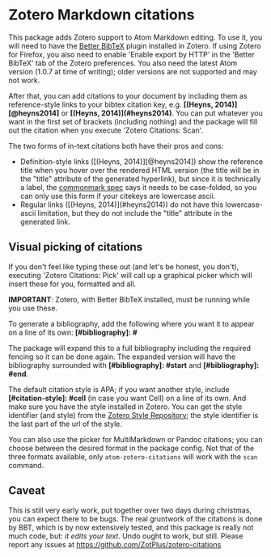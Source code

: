 Zotero Markdown citations
=========

This package adds Zotero support to Atom Markdown editing. To use it, you will need to have the [Better BibTeX](http://zotplus.github.io/better-bibtex/index.html) plugin installed in Zotero. If using Zotero for Firefox, you also need to enable 'Enable export by HTTP' in the 'Better BibTeX' tab of the Zotero preferences. You also need the latest Atom version (1.0.7 at time of writing); older versions are not supported and may not work.

After that, you can add citations to your document by including them as reference-style links to your bibtex citation key, e.g.
**\[\(Heyns, 2014\)\]\[@heyns2014\]** or **\[\(Heyns, 2014\)\]\(#heyns2014\)**. You can put whatever you want in the first set of brackets (including nothing)
and the package will fill out the citation when you execute 'Zotero Citations: Scan'.


The two forms of in-text citations both have their pros and cons:

* Definition-style links (\[\(Heyns, 2014\)\]\[@heyns2014\]) show the reference title when you hover over the rendered
  HTML version (the title will be in the "title" attribute of the generated hyperlink), but since it is technically a label,
  the [commonmark spec](http://spec.commonmark.org/0.22/#matches) says it needs to be case-folded, so you can only use
  this form if your citekeys are lowercase ascii.
* Regular links (\[\(Heyns, 2014\)\]\(#heyns2014\)) do not have this lowercase-ascii limitation, but they do not include
  the "title" attribute in the generated link.

## Visual picking of citations

If you don't feel like typing
these out (and let's be honest, you don't), executing 'Zotero Citations: Pick' will call up a graphical picker which
will insert these for you, formatted and all.

**IMPORTANT**: Zotero, with Better BibTeX installed, must be running while you use these.

To generate a bibliography, add the following where you want it to appear on a line of its own: **\[#bibliography\]: #**

The package will expand this to a full bibliography including the required fencing so it can be done again. The expanded
version will have the bibliography surrounded with **\[#bibliography\]: #start** and **\[#bibliography\]: #end**.

The default citation style is APA; if you want another style, include **\[#citation-style\]: #cell** (in case you want Cell) on a line of its own. And make sure you have the style installed in Zotero. You can get the style identifier (and style) from the [Zotero Style Repository](https://www.zotero.org/styles); the style identifier is the last part of the url of the style.

You can also use the picker for MultiMarkdown or Pandoc citations; you can choose between the desired format in the package config. Not that of the three formats available, only `atom-zotero-citations` will work with the `scan` command.

## Caveat

This is still very early work, put together over two days during christmas, you can expect there to be bugs. The real gruntwork of the citations is done by BBT, which is by now extensively tested, and this package is really not much code, but: *it edits your text*. Undo ought to work, but still. Please report any issues at https://github.com/ZotPlus/zotero-citations

